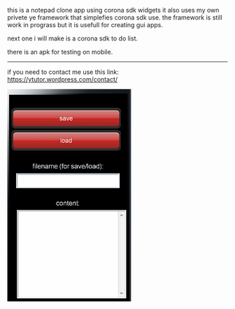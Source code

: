 this is a notepad clone app using corona sdk widgets
it also uses my own privete ye framework that simplefies corona sdk use.
the framework is still work in prograss but it is usefull for creating
gui apps.

next one i will make is a corona sdk to do list.

there is an apk for testing on mobile.

----------------------------------------

if you need to contact me use this link:
https://ytutor.wordpress.com/contact/

![gif 1](https://github.com/yoel123/corona-sdk-notepad-clone-app/blob/master/notepad.gif?raw=true)
